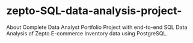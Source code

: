 # zepto-SQL-data-analysis-project-
About Complete Data Analyst Portfolio Project with end-to-end SQL Data Analysis of Zepto E-commerce Inventory data using PostgreSQL.
